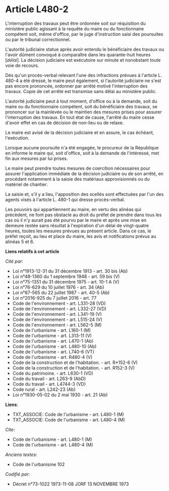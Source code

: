# Article L480-2

L'interruption des travaux peut être ordonnée soit sur réquisition du ministère public agissant à la requête du maire ou du
fonctionnaire compétent soit, même d'office, par le juge d'instruction saisi des poursuites ou par le tribunal correctionnel.

L'autorité judiciaire statue après avoir entendu le bénéficiaire des travaux ou l'avoir dûment convoqué à comparaître dans
les quarante-huit heures [*délai*]. La décision judiciaire est exécutoire sur minute et nonobstant toute voie de recours.

Dès qu'un procès-verbal relevant l'une des infractions prévues à l'article L. 480-4 a été dressé, le maire peut également, si
l'autorité judiciaire ne s'est pas encore prononcée, ordonner par arrêté motivé l'interruption des travaux. Copie de cet
arrêté est transmise sans délai au ministère public.

L'autorité judiciaire peut à tout moment, d'office ou à la demande, soit du maire ou du fonctionnaire compétent, soit du
bénéficiaire des travaux, se prononcer sur la mainlevée ou le maintien des mesures prises pour assurer l'interruption des
travaux. En tout état de cause, l'arrêté du maire cesse d'avoir effet en cas de décision de non-lieu ou de relaxe.

Le maire est avisé de la décision judiciaire et en assure, le cas échéant, l'exécution.

Lorsque aucune poursuite n'a été engagée, le procureur de la République en informe le maire qui, soit d'office, soit à la
demande de l'intéressé, met fin aux mesures par lui prises.

Le maire peut prendre toutes mesures de coercition nécessaires pour assurer l'application immédiate de la décision judiciaire
ou de son arrêté, en procédant notamment à la saisie des matériaux approvisionnés ou du matériel de chantier.

La saisie et, s'il y a lieu, l'apposition des scellés sont effectuées par l'un des agents visés à l'article L. 480-1 qui
dresse procès-verbal.

Les pouvoirs qui appartiennent au maire, en vertu des alinéas qui précèdent, ne font pas obstacle au droit du préfet de
prendre dans tous les cas où il n'y aurait pas été pourvu par le maire et après une mise en demeure restée sans résultat à
l'expiration d'un délai de vingt-quatre heures, toutes les mesures prévues au présent article. Dans ce cas, le préfet reçoit,
au lieu et place du maire, les avis et notifications prévus au alinéas 5 et 6.

**Liens relatifs à cet article**

_Cité par_:

  - Loi n°1913-12-31 du 31 décembre 1913 - art. 30 bis (Ab)
  - Loi n°48-1360 du 1 septembre 1948 - art. 59 bis (V)
  - Loi n°75-1351 du 31 décembre 1975 - art. 10-1 A (V)
  - Loi n°76-629 du 10 juillet 1976 - art. 34 (Ab)
  - Loi n°87-565 du 22 juillet 1987 - art. 40-5 (Ab)
  - Loi n°2016-925 du 7 juillet 2016 - art. 77
  - Code de l'environnement - art. L331-28 (VD)
  - Code de l'environnement - art. L332-27 (VD)
  - Code de l'environnement - art. L341-19 (V)
  - Code de l'environnement - art. L515-24 (V)
  - Code de l'environnement - art. L562-5 (M)
  - Code de l'urbanisme - art. L160-1 (M)
  - Code de l'urbanisme - art. L313-11 (V)
  - Code de l'urbanisme - art. L470-1 (Ab)
  - Code de l'urbanisme - art. L480-10 (Ab)
  - Code de l'urbanisme - art. L740-6 (VT)
  - Code de l'urbanisme - art. R480-4 (V)
  - Code de la construction et de l'habitation. - art. R*152-6 (V)
  - Code de la construction et de l'habitation. - art. R152-3 (V)
  - Code du patrimoine. - art. L630-1 (VD)
  - Code du travail - art. L263-9 (AbD)
  - Code du travail - art. L4744-3 (VD)
  - Code rural - art. L242-23 (Ab)
  - Loi n°1930-05-02 du 2 mai 1930 - art. 21 (Ab)

**Liens**:

  - TXT_ASSOCIE: Code de l'urbanisme - art. L480-1 (M)
  - TXT_ASSOCIE: Code de l'urbanisme - art. L480-4 (M)

_Cite_:

  - Code de l'urbanisme - art. L480-1 (M)
  - Code de l'urbanisme - art. L480-4 (M)

_Anciens textes_:

  - Code de l'urbanisme 102

_Codifié par_:

  - Décret n°73-1022 1973-11-08 JORF 13 NOVEMBRE 1973
